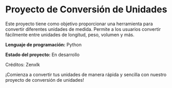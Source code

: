 # Proyecto de Conversión de Unidades

Este proyecto tiene como objetivo proporcionar una herramienta para convertir diferentes unidades de medida. Permite a los usuarios convertir fácilmente entre unidades de longitud, peso, volumen y más.

**Lenguaje de programación:** Python

**Estado del proyecto:** En desarrollo

Créditos: Zenxlk

¡Comienza a convertir tus unidades de manera rápida y sencilla con nuestro proyecto de conversión de unidades!
